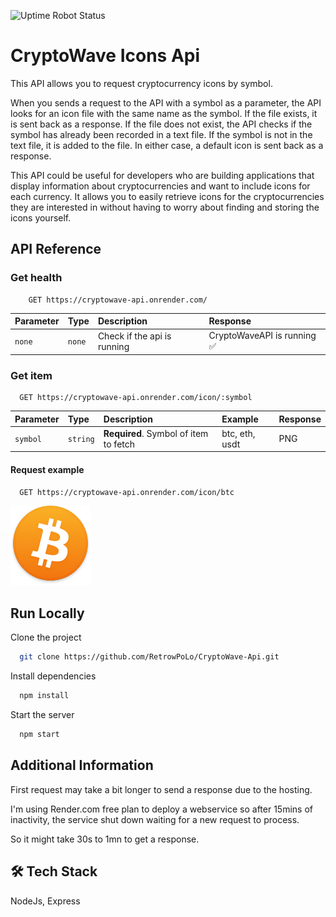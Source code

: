 ![Uptime Robot Status](https://img.shields.io/uptimerobot/status/m793532837-183edab2f183d5b96e8d2653)

# CryptoWave Icons Api

This API allows you to request cryptocurrency icons by symbol.

When you sends a request to the API with a symbol as a parameter, the API looks for an icon file with the same name as the symbol.
If the file exists, it is sent back as a response.
If the file does not exist, the API checks if the symbol has already been recorded in a text file.
If the symbol is not in the text file, it is added to the file.
In either case, a default icon is sent back as a response.

This API could be useful for developers who are building applications that display information about cryptocurrencies and want to include icons for each currency.
It allows you to easily retrieve icons for the cryptocurrencies they are interested in without having to worry about finding and storing the icons yourself.

## API Reference

### Get health

```http
    GET https://cryptowave-api.onrender.com/
```

| Parameter | Type   | Description                 | Response                    |
| :-------- | :----- | :-------------------------- | :-------------------------- |
| `none`    | `none` | Check if the api is running | CryptoWaveAPI is running ✅ |

### Get item

```http
  GET https://cryptowave-api.onrender.com/icon/:symbol
```

| Parameter | Type     | Description                           | Example        | Response |
| :-------- | :------- | :------------------------------------ | :------------- | :------- |
| `symbol`  | `string` | **Required**. Symbol of item to fetch | btc, eth, usdt | PNG      |

#### Request example

```http
  GET https://cryptowave-api.onrender.com/icon/btc
```

![Btc logo example](Icons/btc.png)

## Run Locally

Clone the project

```bash
  git clone https://github.com/RetrowPoLo/CryptoWave-Api.git
```

Install dependencies

```bash
  npm install
```

Start the server

```bash
  npm start
```

## Additional Information

First request may take a bit longer to send a response due to the hosting.

I'm using Render.com free plan to deploy a webservice so after 15mins of inactivity, the service shut down waiting for a new request to process.

So it might take 30s to 1mn to get a response.

## 🛠 Tech Stack

NodeJs, Express
